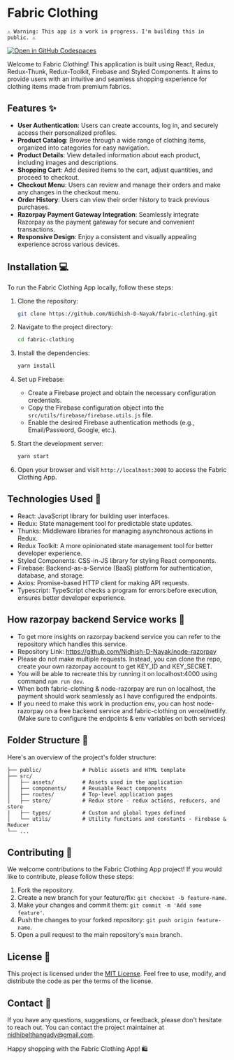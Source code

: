 # Fabric Clothing

`⚠️ Warning: This app is a work in progress. I'm building this in public. ⚠️`

[![Open in GitHub Codespaces](https://github.com/codespaces/badge.svg)](https://codespaces.new/Nidhish-D-Nayak/fabric-clothing/tree/main)

Welcome to Fabric Clothing! This application is built using React, Redux, Redux-Thunk, Redux-Toolkit, Firebase and Styled Components. It aims to provide users with an intuitive and seamless shopping experience for clothing items made from premium fabrics.

## Features ✨

- **User Authentication**: Users can create accounts, log in, and securely access their personalized profiles.
- **Product Catalog**: Browse through a wide range of clothing items, organized into categories for easy navigation.
- **Product Details**: View detailed information about each product, including images and descriptions.
- **Shopping Cart**: Add desired items to the cart, adjust quantities, and proceed to checkout.
- **Checkout Menu**: Users can review and manage their orders and make any changes in the checkout menu.
- **Order History**: Users can view their order history to track previous purchases.
- **Razorpay Payment Gateway Integration**: Seamlessly integrate Razorpay as the payment gateway for secure and convenient transactions.
- **Responsive Design**: Enjoy a consistent and visually appealing experience across various devices.

## Installation 💻

To run the Fabric Clothing App locally, follow these steps:

1. Clone the repository:

   ```bash
   git clone https://github.com/Nidhish-D-Nayak/fabric-clothing.git
   ```

2. Navigate to the project directory:

   ```bash
   cd fabric-clothing
   ```

3. Install the dependencies:

   ```bash
   yarn install
   ```

4. Set up Firebase:

   - Create a Firebase project and obtain the necessary configuration credentials.
   - Copy the Firebase configuration object into the `src/utils/firebase/firebase.utils.js` file.
   - Enable the desired Firebase authentication methods (e.g., Email/Password, Google, etc.).

5. Start the development server:

   ```bash
   yarn start
   ```

6. Open your browser and visit `http://localhost:3000` to access the Fabric Clothing App.

## Technologies Used 🔧

- React: JavaScript library for building user interfaces.
- Redux: State management tool for predictable state updates.
- Thunks: Middleware libraries for managing asynchronous actions in Redux.
- Redux Toolkit: A more opinionated state management tool for better developer experience.
- Styled Components: CSS-in-JS library for styling React components.
- Firebase: Backend-as-a-Service (BaaS) platform for authentication, database, and storage.
- Axios: Promise-based HTTP client for making API requests.
- Typescript: TypeScript checks a program for errors before execution, ensures better developer experience.

## How razorpay backend Service works 🔌

- To get more insights on razorpay backend service you can refer to the repository which handles this service.
- Repository Link: https://github.com/Nidhish-D-Nayak/node-razorpay
- Please do not make multiple requests. Instead, you can clone the repo, create your own razorpay account to get KEY_ID and KEY_SECRET.
- You will be able to recreate this by running it on localhost:4000 using command `npm run dev`.
- When both fabric-clothing & node-razorpay are run on localhost, the payment should work seamlessly as I have configured the endpoints.
- If you need to make this work in production env, you can host node-razorpay on a free backend service and fabric-clothing on vercel/netlify. (Make sure to configure the endpoints & env variables on both services)

## Folder Structure 📂

Here's an overview of the project's folder structure:

```
├── public/             # Public assets and HTML template
├── src/
│   ├── assets/         # Assets used in the application
│   ├── components/     # Reusable React components
│   ├── routes/         # Top-level application pages
│   ├── store/          # Redux store - redux actions, reducers, and store
|   ├── types/          # Custom and global types defined
│   └── utils/          # Utility functions and constants - Firebase & Reducer
└── ...
```

## Contributing 🤝

We welcome contributions to the Fabric Clothing App project! If you would like to contribute, please follow these steps:

1. Fork the repository.
2. Create a new branch for your feature/fix: `git checkout -b feature-name`.
3. Make your changes and commit them: `git commit -m 'Add some feature'`.
4. Push the changes to your forked repository: `git push origin feature-name`.
5. Open a pull request to the main repository's `main` branch.

## License 📝

This project is licensed under the [MIT License](LICENSE). Feel free to use, modify, and distribute the code as per the terms of the license.

## Contact 💬

If you have any questions, suggestions, or feedback, please don't hesitate to reach out. You can contact the project maintainer at [nidhibelthangady@gmail.com](mailto:nidhibelthangady@gmail.com).

Happy shopping with the Fabric Clothing App! 🛍️
